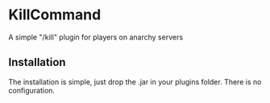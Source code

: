# KillCommand
A simple "/kill" plugin for players on anarchy servers


## Installation
The installation is simple, just drop the .jar in your plugins folder. There is no configuration.
